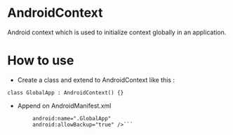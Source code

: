 # AndroidContext
Android context which is used to initialize context globally in an application.

# How to use
- Create a class and extend to AndroidContext like this :

```class GlobalApp : AndroidContext() {}```

- Append on AndroidManifest.xml 

```<application
        android:name=".GlobalApp"
        android:allowBackup="true" />```

